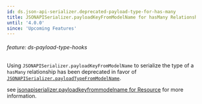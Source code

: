 ```yaml
---
id: ds.json-api-serializer.deprecated-payload-type-for-has-many
title: JSONAPISerializer.payloadKeyFromModelName for hasMany Relationship
until: '4.0.0'
since: 'Upcoming Features'
---
```

###### feature: ds-payload-type-hooks

Using `JSONAPISerializer.payloadKeyFromModelName` to serialize the type of a
`hasMany` relationship has been deprecated in favor of
[`JSONAPISerializer.payloadTypeFromModelName`](http://emberjs.com/api/data/classes/DS.JSONAPISerializer.html#method_payloadTypeFromModelName).

see [jsonapiserializer.payloadkeyfrommodelname for
Resource](#toc_jsonapiserializer-payloadkeyfrommodelname-for-resource) for more
information.
